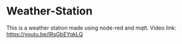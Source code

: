 # Weather-Station
This is a weather station made using node-red and mqtt.  Video link: https://youtu.be/IRsGbEYqkLQ

